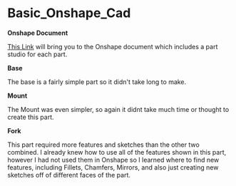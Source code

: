 # Basic_Onshape_Cad

**Onshape Document**

[This Link](https://cvilleschools.onshape.com/documents/81d8d4d4425de45968f0c281/w/6b9b8b1286985a5ed7f5e329/e/634f7ac906cf6e7b70b6f12e) will bring you to the Onshape document which includes a part studio for each part.


**Base**
  
  The base is a fairly simple part so it didn't take long to make.
  
**Mount**
  
  The Mount was even simpler, so again it didnt take much time or thought to create this part.
  
**Fork**

  This part required more features and sketches than the other two combined. I already knew how to use all of the features shown in this part, however I had not used
  them in Onshape so I learned where to find new features, including Fillets, Chamfers, Mirrors, and also just creating new sketches off of different faces of the
  part.
